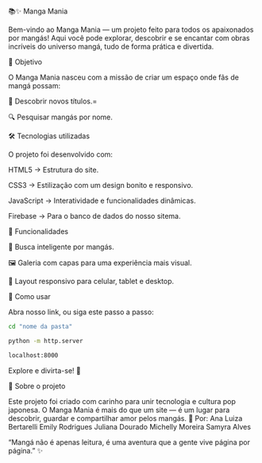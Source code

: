 📚✨ Manga Mania

Bem-vindo ao Manga Mania — um projeto feito para todos os apaixonados por mangás!
Aqui você pode explorar, descobrir e se encantar com obras incríveis do universo mangá, tudo de forma prática e divertida.

🎯 Objetivo

O Manga Mania nasceu com a missão de criar um espaço onde fãs de mangá possam:

📖 Descobrir novos títulos.=

🔍 Pesquisar mangás por nome.

🛠️ Tecnologias utilizadas

O projeto foi desenvolvido com:

HTML5 → Estrutura do site.

CSS3 → Estilização com um design bonito e responsivo.

JavaScript → Interatividade e funcionalidades dinâmicas.

Firebase → Para o banco de dados do nosso sitema.

📸 Funcionalidades

🔎 Busca inteligente por mangás.

🖼️ Galeria com capas para uma experiência mais visual.

📱 Layout responsivo para celular, tablet e desktop.

🚀 Como usar

Abra nosso link, ou siga este passo a passo:
```bash
cd "nome da pasta"
```
```bash
python -m http.server
````
```bash
localhost:8000
````

Explore e divirta-se! 🎉

🌟 Sobre o projeto

Este projeto foi criado com carinho para unir tecnologia e cultura pop japonesa.
O Manga Mania é mais do que um site — é um lugar para descobrir, guardar e compartilhar amor pelos mangás. 💖
Por:
Ana Luiza Bertarelli
Emily Rodrigues
Juliana Dourado
Michelly Moreira
Samyra Alves

“Mangá não é apenas leitura, é uma aventura que a gente vive página por página.” ✨
